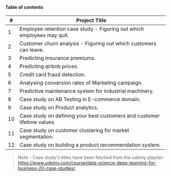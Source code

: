 #### Table of contents
| # | Project Title |
|---|--------------|
| 1 | Employee retention case study - Figuring out which employees may quit. |
| 2 | Customer churn analysis - Figuring out which customers can leave. |
| 3 | Predicting Insurance premiums. |
| 4 | Predicting airbnb prices. |
| 5 | Credit card fraud detection. |
| 6 | Analysing conversion rates of Marketing campaign. |
| 7 | Predictive maintenance system for industrial machinery. |
| 8 | Case study on AB Testing in E-commerce domain. |
| 9 | Case study on Product analytics. |
| 10 | Case study on defining your best customers and customer lifetime values. |
| 11 | Case study on customer clustering for market segmentation. |
| 12 | Case study on building a product recommendation system. |

> Note - Case study's titles have been fetched from the udemy playlist- https://www.udemy.com/course/data-science-deep-learning-for-business-20-case-studies/